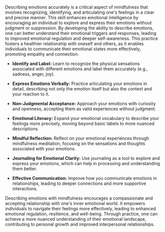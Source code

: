 
Describing emotions accurately is a critical aspect of mindfulness that involves recognizing, identifying, and articulating one's feelings in a clear and precise manner. This skill enhances emotional intelligence by encouraging an individual to explore and express their emotions without judgment or suppression. By developing the ability to describe emotions, one can better understand their emotional triggers and responses, leading to improved emotional regulation and deeper self-awareness. This practice fosters a healthier relationship with oneself and others, as it enables individuals to communicate their emotional states more effectively, promoting empathy and connection.


- **Identify and Label:** Learn to recognize the physical sensations associated with different emotions and label them accurately (e.g., sadness, anger, joy).

- **Express Emotions Verbally:** Practice articulating your emotions in detail, describing not only the emotion itself but also the context and your reaction to it.

- **Non-Judgmental Acceptance:** Approach your emotions with curiosity and openness, accepting them as valid experiences without judgment.

- **Emotional Literacy:** Expand your emotional vocabulary to describe your feelings more precisely, moving beyond basic labels to more nuanced descriptions.

- **Mindful Reflection:** Reflect on your emotional experiences through mindfulness meditation, focusing on the sensations and thoughts associated with your emotions.

- **Journaling for Emotional Clarity:** Use journaling as a tool to explore and express your emotions, which can help in processing and understanding them better.

- **Effective Communication:** Improve how you communicate emotions in relationships, leading to deeper connections and more supportive interactions.


Describing emotions with mindfulness encourages a compassionate and accepting relationship with one's inner emotional world. It empowers individuals to navigate their feelings more effectively, leading to enhanced emotional regulation, resilience, and well-being. Through practice, one can achieve a more nuanced understanding of their emotional landscape, contributing to personal growth and improved interpersonal relationships.